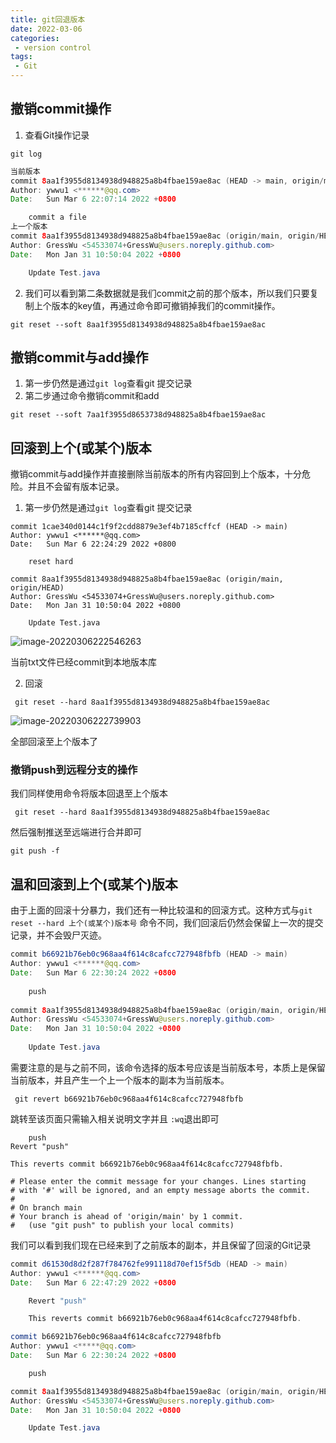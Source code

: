 ```yaml
---
title: git回退版本
date: 2022-03-06
categories:
 - version control
tags:
 - Git
---
```


## 撤销commit操作

1. 查看Git操作记录

```shell
git log
```

```java
当前版本
commit 8aa1f3955d8134938d948825a8b4fbae159ae8ac (HEAD -> main, origin/main, origin/HEAD)
Author: ywwu1 <******@qq.com>
Date:   Sun Mar 6 22:07:14 2022 +0800

    commit a file
上一个版本
commit 8aa1f3955d8134938d948825a8b4fbae159ae8ac (origin/main, origin/HEAD)
Author: GressWu <54533074+GressWu@users.noreply.github.com>
Date:   Mon Jan 31 10:50:04 2022 +0800

    Update Test.java

```

2. 我们可以看到第二条数据就是我们commit之前的那个版本，所以我们只要复制上个版本的key值，再通过命令即可撤销掉我们的commit操作。

```shell
git reset --soft 8aa1f3955d8134938d948825a8b4fbae159ae8ac
```

## 撤销commit与add操作

1. 第一步仍然是通过`git log`查看git 提交记录
2. 第二步通过命令撤销commit和add

```shell
git reset --soft 7aa1f3955d8653738d948825a8b4fbae159ae8ac
```

## 回滚到上个(或某个)版本

撤销commit与add操作并直接删除当前版本的所有内容回到上个版本，十分危险。并且不会留有版本记录。

1. 第一步仍然是通过`git log`查看git 提交记录

```shell
commit 1cae340d0144c1f9f2cdd8879e3ef4b7185cffcf (HEAD -> main)
Author: ywwu1 <******@qq.com>
Date:   Sun Mar 6 22:24:29 2022 +0800

    reset hard

commit 8aa1f3955d8134938d948825a8b4fbae159ae8ac (origin/main, origin/HEAD)
Author: GressWu <54533074+GressWu@users.noreply.github.com>
Date:   Mon Jan 31 10:50:04 2022 +0800

    Update Test.java

```

![image-20220306222546263](https://md-img-market.oss-cn-beijing.aliyuncs.com/img/image-20220306222546263.png)

当前txt文件已经commit到本地版本库

2. 回滚

```shell
 git reset --hard 8aa1f3955d8134938d948825a8b4fbae159ae8ac
```

![image-20220306222739903](https://md-img-market.oss-cn-beijing.aliyuncs.com/img/image-20220306222739903.png)

全部回滚至上个版本了

### 撤销push到远程分支的操作

我们同样使用命令将版本回退至上个版本

```shell
 git reset --hard 8aa1f3955d8134938d948825a8b4fbae159ae8ac
```

然后强制推送至远端进行合并即可

```shell
git push -f
```

## 温和回滚到上个(或某个)版本

由于上面的回滚十分暴力，我们还有一种比较温和的回滚方式。这种方式与`git reset --hard 上个(或某个)版本号` 命令不同，我们回滚后仍然会保留上一次的提交记录，并不会毁尸灭迹。

```java
commit b66921b76eb0c968aa4f614c8cafcc727948fbfb (HEAD -> main)            
Author: ywwu1 <******@qq.com>                                         
Date:   Sun Mar 6 22:30:24 2022 +0800                                     
                                                                          
    push                                                                  
                                                                          
commit 8aa1f3955d8134938d948825a8b4fbae159ae8ac (origin/main, origin/HEAD)
Author: GressWu <54533074+GressWu@users.noreply.github.com>               
Date:   Mon Jan 31 10:50:04 2022 +0800                                    
                                                                          
    Update Test.java 
```

需要注意的是与之前不同，该命令选择的版本号应该是当前版本号，本质上是保留当前版本，并且产生一个上一个版本的副本为当前版本。

```shell
 git revert b66921b76eb0c968aa4f614c8cafcc727948fbfb
```

跳转至该页面只需输入相关说明文字并且 `:wq`退出即可

```shell
    push
Revert "push"

This reverts commit b66921b76eb0c968aa4f614c8cafcc727948fbfb.

# Please enter the commit message for your changes. Lines starting
# with '#' will be ignored, and an empty message aborts the commit.
#
# On branch main
# Your branch is ahead of 'origin/main' by 1 commit.
#   (use "git push" to publish your local commits)

```

我们可以看到我们现在已经来到了之前版本的副本，并且保留了回滚的Git记录

```java
commit d61530d8d2f287f784762fe991118d70ef15f5db (HEAD -> main)
Author: ywwu1 <******@qq.com>                             
Date:   Sun Mar 6 22:47:29 2022 +0800                         

    Revert "push"

    This reverts commit b66921b76eb0c968aa4f614c8cafcc727948fbfb.

commit b66921b76eb0c968aa4f614c8cafcc727948fbfb
Author: ywwu1 <*****@qq.com>
Date:   Sun Mar 6 22:30:24 2022 +0800

    push

commit 8aa1f3955d8134938d948825a8b4fbae159ae8ac (origin/main, origin/HEAD)
Author: GressWu <54533074+GressWu@users.noreply.github.com>
Date:   Mon Jan 31 10:50:04 2022 +0800

    Update Test.java

```


